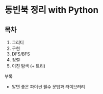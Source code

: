 # 동빈북 정리 with Python

## 목차

1. 그리디
2. 구현
3. DFS/BFS
4. 정렬
5. 이진 탐색 (+ 트리)

부록

- 알면 좋은 파이썬 필수 문법과 라이브러리